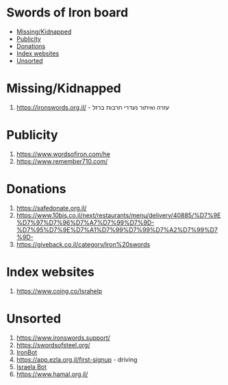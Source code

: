 <h1>Swords of Iron board</h1>

- [Missing/Kidnapped](#missingkidnapped)
- [Publicity](#publicity)
- [Donations](#donations)
- [Index websites](#index-websites)
- [Unsorted](#unsorted)


# Missing/Kidnapped

1. https://ironswords.org.il/ - עזרה ואיתור נעדרי חרבות ברזל
# Publicity

1. https://www.wordsofiron.com/he
1. https://www.remember710.com/

# Donations

1. https://safedonate.org.il/
1. https://www.10bis.co.il/next/restaurants/menu/delivery/40885/%D7%9E%D7%97%D7%96%D7%A7%D7%99%D7%9D-%D7%95%D7%9E%D7%A1%D7%99%D7%99%D7%A2%D7%99%D7%9D-
2. https://giveback.co.il/category/Iron%20swords



# Index websites

1. https://www.coing.co/Israhelp

# Unsorted

1. https://www.ironswords.support/
1. https://swordsofsteel.org/
1. [IronBot](https://api.whatsapp.com/send/?phone=972507950106&text&type=phone_number&app_absent=0)
1. https://app.ezla.org.il/first-signup - driving
1. [Israela Bot](https://api.whatsapp.com/send/?phone=972733742036&text=%D7%A9%D7%9C%D7%97+%D7%94%D7%95%D7%93%D7%A2%D7%94+%D7%9C%D7%94%D7%AA%D7%97%D7%99%D7%9C&type=phone_number&app_absent=0)
1. https://www.hamal.org.il/


